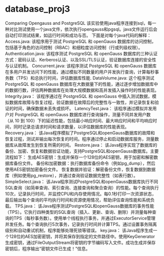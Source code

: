 # database_proj3
Comparing Opengauss and PostgreSQL
该实验使用java程序连接到sql，每一种对比测试使用一个java文件，依次执行opengauss和pgsql。java文件运行后会自动打印测试结果，如运行时间和成功与否。
下面是对每个java代码的解释：
Access.java:
该程序用于测试 PostgreSQL 和 openGauss 数据库的访问控制，包括基于角色的访问控制（RBAC）和细粒度访问控制（行或列级权限）。
Authentication.java:
该程序测试 PostgreSQL 和 openGauss 数据库的三种认证方式：密码认证、Kerberos认证、以及SSL/TLS认证，验证数据库连接的安全性与认证机制。
Concurrent.java:
该程序测试 PostgreSQL 和 openGauss 数据库在多用户并发访问下的性能，通过模拟不同数量的用户并发执行查询，计算每秒事务数（TPS）和总执行时间，评估数据库性能.
DataVolume.java:
这个程序测试 PostgreSQL 和 openGauss 数据库在大数据量下的性能，通过逐步增加数据库中的数据行数，评估两种数据库在处理大规模数据和高并发插入操作时的性能表现。
Integrity.java：
该程序通过在 PostgreSQL 和 openGauss 中插入测试数据，模拟数据库故障与恢复过程，验证数据在故障后的完整性与一致性，并记录恢复和验证的时间，确保数据未丢失或损坏。
LatencyTest.java：
该程序通过模拟并发用户对 PostgreSQL 和 openGauss 数据库进行查询操作，测量不同并发用户数（从 10 到 100）下的延迟性能，包括最小响应时间、最大响应时间和平均响应时间，同时记录总请求时间和请求数量，以评估数据库的性能表现。
Recovery.java：
该Java程序模拟了PostgreSQL和openGauss数据库的故障和恢复过程，测试并输出每次恢复的时间。程序通过停止和启动数据库服务，测量数据库从故障发生到恢复所需的时间。
Restore.java：
该Java程序实现了数据库的备份、加密、恢复和数据验证功能，支持PostgreSQL和openGauss数据库。主要流程如下：
生成AES密钥：生成并保存一个128位的AES密钥，用于加密和解密数据库备份文件。
备份和加密数据：执行数据库备份命令（例如pg_dump），然后使用AES密钥加密备份文件。
恢复数据并验证：解密备份文件，恢复数据到数据库（例如使用pg_restore），并通过查询验证数据完整性（如表行数）。
SimpleSelect.java：
该Java程序测试PostgreSQL和openGauss数据库执行不同SQL查询（如简单查询、索引查询、连接查询和聚合查询）的性能。每个查询执行10次，记录执行时间，并监控CPU和内存使用情况。每0.1秒打印一次资源状态，最后输出每个查询的平均执行时间和资源使用情况，帮助评估查询性能和系统负载。
TPS.java：
该Java程序测试PostgreSQL和openGauss数据库的事务性能（TPS）。它执行四种类型的SQL查询（插入、更新、查询、删除）并测量每种查询的TPS（每秒事务数）。使用单个线程执行事务，并通过ExecutorService管理并发任务。每个查询执行5次事务，记录执行时间并计算TPS。通过设置事务隔离级别和自动重试机制，程序能够处理死锁等错误。
key.java：
该Java程序生成一个128位的AES加密密钥，并将其保存到指定的文件路径中。使用KeyGenerator生成密钥，通过FileOutputStream将密钥的字节编码写入文件。成功生成并保存密钥后，程序输出“密钥文件已生成！”信息。
